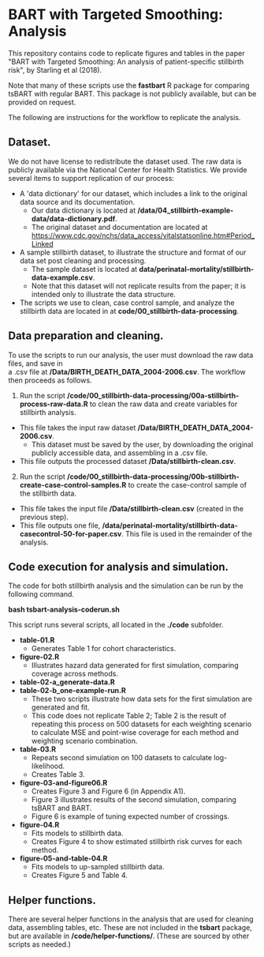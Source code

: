 # BART with Targeted Smoothing: Analysis
This repository contains code to replicate figures and tables in the paper "BART with Targeted Smoothing: An analysis of patient-specific stillbirth risk", by Starling et al (2018).

Note that many of these scripts use the **fastbart** R package for comparing tsBART with regular BART.  This package is not publicly available, but can be provided on request.  

The following are instructions for the workflow to replicate the analysis.

## Dataset.
We do not have license to redistribute the dataset used.  The raw data is publicly available via the National Center for Health Statistics.  We provide several items to support replication of our process: 

* A 'data dictionary' for our dataset, which includes a link to the original data source and its documentation.     
    + Our data dictionary is located at **/data/04_stillbirth-example-data/data-dictionary.pdf**.    
    + The original dataset and documentation are located at https://www.cdc.gov/nchs/data_access/vitalstatsonline.htm#Period_Linked        
* A sample stillbirth dataset, to illustrate the structure and format of our data set post cleaning and processing.      
    + The sample dataset is located at **data/perinatal-mortality/stillbirth-data-example.csv**. 
    + Note that this dataset will not replicate results from the paper; it is intended only to illustrate the data structure.  
* The scripts we use to clean, case control sample, and analyze the stillbirth data are located in at **code/00_stillbirth-data-processing**.  

## Data preparation and cleaning.
To use the scripts to run our analysis, the user must download the raw data files, and save in  
a .csv file at **/Data/BIRTH_DEATH_DATA_2004-2006.csv**.  The workflow then proceeds as follows.

1. Run the script **/code/00_stillbirth-data-processing/00a-stillbirth-process-raw-data.R** to clean the raw data and create variables for stillbirth analysis.  

* This file takes the input raw dataset **/Data/BIRTH_DEATH_DATA_2004-2006.csv**.  
    + This dataset must be saved by the user, by downloading the original publicly accessible data, and assembling in a .csv file.  
* This file outputs the processed dataset **/Data/stillbirth-clean.csv**.    

2. Run the script **/code/00_stillbirth-data-processing/00b-stillbirth-create-case-control-samples.R** to create the case-control sample of the stillbirth data.

* This file takes the input file **/Data/stillbirth-clean.csv** (created in the previous step).  
* This file outputs one file, 
**/data/perinatal-mortality/stillbirth-data-casecontrol-50-for-paper.csv**.  This file is used in the remainder of the analysis.
 

## Code execution for analysis and simulation.
The code for both stillbirth analysis and the simulation can be run by the following command.  

**bash tsbart-analysis-coderun.sh**    

This script runs several scripts, all located in the **./code** subfolder.

* **table-01.R**   
    + Generates Table 1 for cohort characteristics.  
* **figure-02.R** 
    + Illustrates hazard data generated for first simulation, comparing coverage across methods.  
* **table-02-a_generate-data.R**   
* **table-02-b_one-example-run.R**   
    + These two scripts illustrate how data sets for the first simulation are generated and fit.  
    + This code does not replicate Table 2; Table 2 is the result of repeating this process on 500 datasets for each weighting scenario to calculate MSE and point-wise coverage for each method and weighting scenario combination.  
* **table-03.R**  
    + Repeats second simulation on 100 datasets to calculate log-likelihood.
    + Creates Table 3.
* **figure-03-and-figure06.R**  
    + Creates Figure 3 and Figure 6 (in Appendix A1).
    + Figure 3 illustrates results of the second simulation, comparing tsBART and BART.
    + Figure 6 is example of tuning expected number of crossings.
* **figure-04.R**
    + Fits models to stillbirth data.
    + Creates Figure 4 to show estimated stillbirth risk curves for each method.
* **figure-05-and-table-04.R**  
    + Fits models to up-sampled stillbirth data. 
    + Creates Figure 5 and Table 4.

## Helper functions.
There are several helper functions in the analysis that are used for cleaning data, assembling tables, etc.  These are not included in the **tsbart** package, but are available in **/code/helper-functions/**.  (These are sourced by other scripts as needed.)